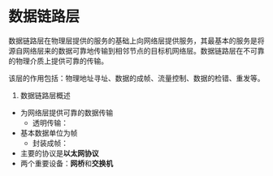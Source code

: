 # 数据链路层
数据链路层在物理层提供的服务的基础上向网络层提供服务，其最基本的服务是将源自网络层来的数据可靠地传输到相邻节点的目标机网络层。数据链路层在不可靠的物理介质上提供可靠的传输。

该层的作用包括：物理地址寻址、数据的成帧、流量控制、数据的检错、重发等。

1. 数据链路层概述
  - 为网络层提供可靠的数据传输
    - 透明传输：
  - 基本数据单位为帧
    - 封装成帧：
  - 主要的协议是**以太网协议**
  - 两个重要设备：**网桥**和**交换机**
